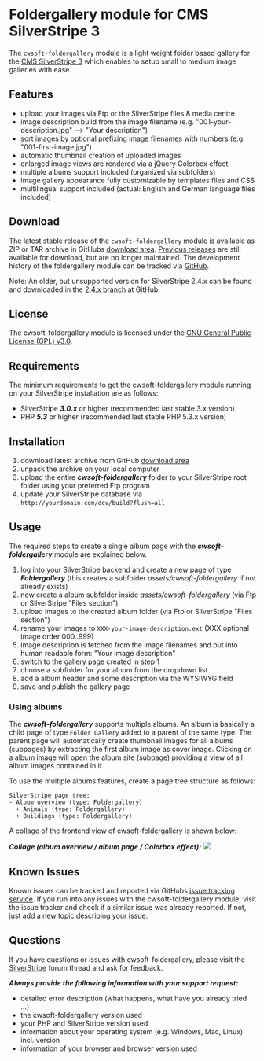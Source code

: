 # Foldergallery module for CMS SilverStripe 3
The `cwsoft-foldergallery` module is a light weight folder based gallery for the [CMS SilverStripe 3](http://silverstripe.org) which enables to setup small to medium image galleries with ease.

## Features
- upload your images via Ftp or the SilverStripe files & media centre
- image description build from the image filename (e.g. "001-your-description.jpg" --> "Your description")
- sort images by optional prefixing image filenames with numbers (e.g. "001-first-image.jpg")
- automatic thumbnail creation of uploaded images
- enlarged image views are rendered via a jQuery Colorbox effect
- multiple albums support included (organized via subfolders)
- image gallery appearance fully customizable by templates files and CSS
- multilingual support included (actual: English and German language files included)

## Download
The latest stable release of the `cwsoft-foldergallery` module is available as ZIP or TAR archive in GitHubs [download area](https://github.com/cwsoft/silverstripe-foldergallery/downloads). [Previous releases](https://github.com/cwsoft/silverstripe-foldergallery/tags) are still available for download, but are no longer maintained. The development history of the foldergallery module can be tracked via [GitHub](https://github.com/cwsoft/silverstripe-foldergallery/commits/master).

Note: An older, but unsupported version for SilverStripe 2.4.x can be found and downloaded in the [2.4.x branch](https://github.com/cwsoft/silverstripe-foldergallery/tree/2.4.x) at GitHub.

## License
The cwsoft-foldergallery module is licensed under the [GNU General Public License (GPL) v3.0](http://www.gnu.org/licenses/gpl-3.0.html).

## Requirements
The minimum requirements to get the cwsoft-foldergallery module running on your SilverStripe installation are as follows:

- SilverStripe ***3.0.x*** or higher (recommended last stable 3.x version)
- PHP ***5.3*** or higher (recommended last stable PHP 5.3.x version)

## Installation
1. download latest archive from GitHub [download area](https://github.com/cwsoft/silverstripe-foldergallery/downloads)
2. unpack the archive on your local computer
3. upload the entire ***cwsoft-foldergallery*** folder to your SilverStripe root folder using your preferred Ftp program
4. update your SilverStripe database via `http://yourdomain.com/dev/build?flush=all`

## Usage
The required steps to create a single album page with the ***cwsoft-foldergallery*** module are explained below.

1. log into your SilverStripe backend and create a new page of type ***Foldergallery*** (this creates a subfolder *assets/cwsoft-foldergallery* if not already exists)
2. now create a album subfolder inside *assets/cwsoft-foldergallery* (via Ftp or SilverStripe "Files section")
3. upload images to the created album folder (via Ftp or SilverStripe "Files section")
4. rename your images to `XXX-your-image-description.ext` (XXX optional image order 000..999)
5. image description is fetched from the image filenames and put into human readable form: "Your image description"
6. switch to the gallery page created in step 1
7. choose a subfolder for your album from the dropdown list
8. add a album header and some description via the WYSIWYG field
9. save and publish the gallery page

### Using albums
The ***cwsoft-foldergallery*** supports multiple albums. An album is basically a child page of type `Folder Gallery` added to a parent of the same type. The parent page will automatically create thumbnail images for all albums (subpages) by extracting the first album image as cover image. Clicking on a album image will open the album site (subpage) providing a view of all album images contained in it.

To use the multiple albums features, create a page tree structure as follows:

	SilverStripe page tree:
	- Album overview (type: Foldergallery)
	  + Animals (type: Foldergallery)
	  + Buildings (type: Foldergallery)

A collage of the frontend view of cwsoft-foldergallery is shown below:

***Collage (album overview / album page / Colorbox effect):***
![](https://github.com/cwsoft/silverstripe-foldergallery/raw/master/.screenshots/cwsoft-foldergallery.png) 

## Known Issues
Known issues can be tracked and reported via GitHubs [issue tracking service](https://github.com/cwsoft/silverstripe-foldergallery/issues). If you run into any issues with the cwsoft-foldergallery module, visit the issue tracker and check if a similar issue was already reported. If not, just add a new topic descriping your issue.

## Questions
If you have questions or issues with cwsoft-foldergallery, please visit the [SilverStripe](http://www.silverstripe.org/all-other-modules/show/19245) forum thread and ask for feedback.

***Always provide the following information with your support request:***

 - detailed error description (what happens, what have you already tried ...)
 - the cwsoft-foldergallery version used
 - your PHP and SilverStripe version used
 - information about your operating system (e.g. Windows, Mac, Linux) incl. version
 - information of your browser and browser version used
